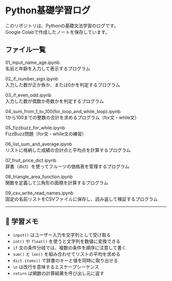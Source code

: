 # Python基礎学習ログ

このリポジトリは、Pythonの基礎文法学習のログです。  
Google Colabで作成したノートを保存しています。

## ファイル一覧

01_input_name_age.ipynb  
名前と年齢を入力して表示するプログラム  

02_if_number_sign.ipynb  
入力した数が正か負か、または0かを判定するプログラム  

03_if_even_odd.ipynb  
入力した数が偶数か奇数かを判定するプログラム  

04_sum_from_1_to_100(for_loop_and_while_loop).ipynb  
1から100までの整数の合計を求めるプログラム（for文・while文）  

05_fizzbuzz_for_while.ipynb  
FizzBuzz問題（for文・while文の練習）  

06_list_sum_and_average.ipynb  
リストに格納した成績の合計点と平均点を計算するプログラム  

07_fruit_price_dict.ipynb  
辞書（dict）を使ってフルーツの価格表を管理するプログラム  

08_triangle_area_function.ipynb  
関数を定義して三角形の面積を計算するプログラム  

09_csv_write_read_names.ipynb  
固定の名前リストをCSVファイルに保存し、読み返して検証するプログラム

---

## 📝 学習メモ
- `input()` はユーザー入力を文字列として受け取る  
- `int()` や `float()` を使うと文字列を数値に変換できる  
- `if` 文の条件分岐では、複数の条件を順序に注意して書く  
- `sum()` と `len()` を組み合わせてリストの平均を求める  
- `dict.items()` で辞書のキーと値を同時に取り出せる  
- `\n` は改行を意味するエスケープシーケンス  
- `return` は関数の計算結果を呼び出し元に返す  

